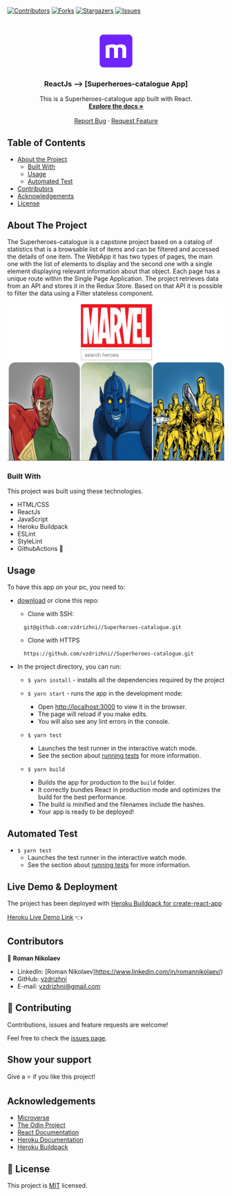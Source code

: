 <!--
*** Thanks for checking out this README Template. If you have a suggestion that would
*** make this better, please fork the repo and create a pull request or simply open
*** an issue with the tag "enhancement".
*** Thanks again! Now go create something AMAZING! :D
-->

<!-- PROJECT SHIELDS -->
<!--
*** I'm using markdown "reference style" links for readability.
*** Reference links are enclosed in brackets [ ] instead of parentheses ( ).
*** See the bottom of this document for the declaration of the reference variables
*** for contributors-url, forks-url, etc. This is an optional, concise syntax you may use.
*** https://www.markdownguide.org/basic-syntax/#reference-style-links
-->
[![Contributors][contributors-shield]][contributors-url]
[![Forks][forks-shield]][forks-url]
[![Stargazers][stars-shield]][stars-url]
[![Issues][issues-shield]][issues-url]


<!-- PROJECT LOGO -->
<br />
<p align="center">
  <a href="https://github.com/vzdrizhni//Superheroes-catalogue">
    <img src="src/assets/microverse.png" alt="Logo" width="80" height="80">
  </a>

  <h3 align="center">ReactJs --> [Superheroes-catalogue App]</h3>

  <p align="center">
    This is a Superheroes-catalogue app built with React.
    <br />
    <a href="https://github.com/vzdrizhni//Superheroes-catalogue"><strong>Explore the docs »</strong></a>
    <br />
    <br />
    <a href="https://github.com/vzdrizhni//Superheroes-catalogue/issues">Report Bug</a>
    ·
    <a href="https://github.com/vzdrizhni//Superheroes-catalogue/issues">Request Feature</a>
  </p>
</p>

<!-- TABLE OF CONTENTS -->
## Table of Contents

* [About the Project](#about-the-project)
  * [Built With](#built-with)
  * [Usage](#usage)
  * [Automated Test](#automated-test)
* [Contributors](#contributors)
* [Acknowledgements](#acknowledgements)
* [License](#license)

<!-- ABOUT THE PROJECT -->
## About The Project
  The Superheroes-catalogue is a capstone project based on a catalog of statistics that is a browsable list of items and can be filtered and accessed the details of one item. The WebApp it has two types of pages, the main one with the list of elements to display and the second one with a single element displaying relevant information about that object. Each page has a unique route within the Single Page Application. The project retrieves data from an API and stores it in the Redux Store. Based on that API it is possible to filter the data using a Filter stateless component.

![screenshot-1](src/assets/screenshot.png)

### Built With
This project was built using these technologies.
* HTML/CSS
* ReactJs
* JavaScript
* Heroku Buildpack
* ESLint
* StyleLint
* GithubActions :muscle:

<!-- INSTALLATION -->
## Usage

To have this app on your pc, you need to:
* [download](https://github.com/vzdrizhni//Superheroes-catalogue/archive/develop.zip) or clone this repo:
  - Clone with SSH:
  ```
    git@github.com:vzdrizhni//Superheroes-catalogue.git
  ```
  - Clone with HTTPS
  ```
    https://github.com/vzdrizhni//Superheroes-catalogue.git
  ```

* In the project directory, you can run:

  - `$ yarn install` - installs all the dependencies required by the project

  - `$ yarn start` - runs the app in the development mode:
    - Open [http://localhost:3000](http://localhost:3000) to view it in the browser.
    - The page will reload if you make edits.
    - You will also see any lint errors in the console.

  - `$ yarn test`
    - Launches the test runner in the interactive watch mode.
    - See the section about [running tests](https://facebook.github.io/create-react-app/docs/running-tests) for more information.

  - `$ yarn build`
    - Builds the app for production to the `build` folder.
    - It correctly bundles React in production mode and optimizes the build for the best performance.
    - The build is minified and the filenames include the hashes.
    - Your app is ready to be deployed!

## Automated Test
 - `$ yarn test`
    - Launches the test runner in the interactive watch mode.<br />
    - See the section about [running tests](https://facebook.github.io/create-react-app/docs/running-tests) for more information.

## Live Demo & Deployment
The project has been deployed with [Heroku Buildpack for create-react-app](https://github.com/mars/create-react-app-buildpack#user-content-requires)

[Heroku Live Demo Link](https://vzdrizhni.github.io/Superheroes-catalogue/) :point_left:

<!-- CONTACT -->
## Contributors

👤 **Roman Nikolaev**

- LinkedIn: [Roman Nikolaev]https://www.linkedin.com/in/romannikolaev/)
- GitHub: [vzdrizhni](https://github.com/vzdrizhni)
- E-mail: vzdrizhni@gmail.com

## :handshake: Contributing

Contributions, issues and feature requests are welcome!

Feel free to check the [issues page](https://github.com/vzdrizhni//Superheroes-catalogue/issues).

## Show your support

Give a :star: if you like this project!

<!-- ACKNOWLEDGEMENTS -->
## Acknowledgements
* [Microverse](https://www.microverse.org/)
* [The Odin Project](https://www.theodinproject.com/)
* [React Documentation](https://reactjs.org/docs/getting-started.html)
* [Heroku Documentation](https://devcenter.heroku.com/)
* [Heroku Buildpack](https://github.com/mars/create-react-app-buildpack#user-content-requires)

<!-- MARKDOWN LINKS & IMAGES -->
<!-- https://www.markdownguide.org/basic-syntax/#reference-style-links -->
[contributors-shield]: https://img.shields.io/github/contributors/vzdrizhni/Superheroes-catalogue.svg?style=flat-square
[contributors-url]: https://github.com/vzdrizhni/Superheroes-catalogue/graphs/contributors
[forks-shield]: https://img.shields.io/github/forks/vzdrizhni/Superheroes-catalogue.svg?style=flat-square
[forks-url]: https://github.com/vzdrizhni/Superheroes-catalogue/network/members
[stars-shield]: https://img.shields.io/github/stars/vzdrizhni/Superheroes-catalogue.svg?style=flat-square
[stars-url]: https://github.com/vzdrizhni/Superheroes-catalogue/stargazers
[issues-shield]: https://img.shields.io/github/issues/vzdrizhni/Superheroes-catalogue.svg?style=flat-square
[issues-url]: https://github.com/vzdrizhni/Superheroes-catalogue/issues

## 📝 License

This project is [MIT](https://opensource.org/licenses/MIT) licensed.
